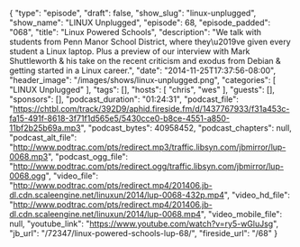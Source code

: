 {
  "type": "episode",
  "draft": false,
  "show_slug": "linux-unplugged",
  "show_name": "LINUX Unplugged",
  "episode": 68,
  "episode_padded": "068",
  "title": "Linux Powered Schools",
  "description": "We talk with students from Penn Manor School District, where they\u2019ve given every student a Linux laptop. Plus a preview of our interview with Mark Shuttleworth & his take on the recent criticism and exodus from Debian & getting started in a Linux career.",
  "date": "2014-11-25T17:37:56-08:00",
  "header_image": "/images/shows/linux-unplugged.png",
  "categories": [
    "LINUX Unplugged"
  ],
  "tags": [],
  "hosts": [
    "chris",
    "wes"
  ],
  "guests": [],
  "sponsors": [],
  "podcast_duration": "01:24:31",
  "podcast_file": "https://chtbl.com/track/392D9/aphid.fireside.fm/d/1437767933/f31a453c-fa15-491f-8618-3f71f1d565e5/5430cce0-b8ce-4551-a850-11bf2b25b69a.mp3",
  "podcast_bytes": 40958452,
  "podcast_chapters": null,
  "podcast_alt_file": "http://www.podtrac.com/pts/redirect.mp3/traffic.libsyn.com/jbmirror/lup-0068.mp3",
  "podcast_ogg_file": "http://www.podtrac.com/pts/redirect.ogg/traffic.libsyn.com/jbmirror/lup-0068.ogg",
  "video_file": "http://www.podtrac.com/pts/redirect.mp4/201406.jb-dl.cdn.scaleengine.net/linuxun/2014/lup-0068-432p.mp4",
  "video_hd_file": "http://www.podtrac.com/pts/redirect.mp4/201406.jb-dl.cdn.scaleengine.net/linuxun/2014/lup-0068.mp4",
  "video_mobile_file": null,
  "youtube_link": "https://www.youtube.com/watch?v=ry5-wGluJsg",
  "jb_url": "/72347/linux-powered-schools-lup-68/",
  "fireside_url": "/68"
}

